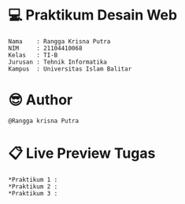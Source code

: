 #  💻 Praktikum Desain Web
	Nama    : Rangga Krisna Putra 
	NIM     : 21104410068
	Kelas   : TI-B
	Jurusan : Tehnik Informatika
	Kampus  : Universitas Islam Balitar
# 😎 Author
	@Rangga krisna Putra
# 📋 Live Preview Tugas
	*Praktikum 1 :
	*Praktikum 2 :
	*Praktikum 3 :
